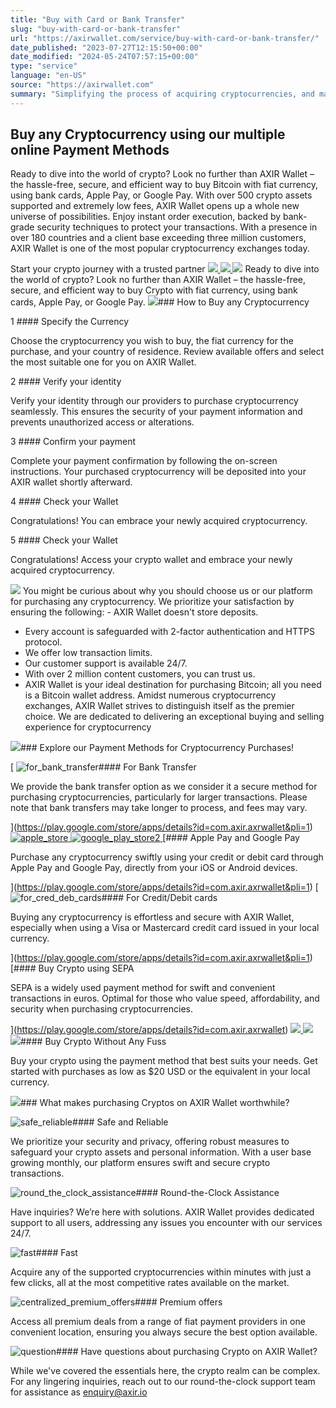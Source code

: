 ```yaml
---
title: "Buy with Card or Bank Transfer"
slug: "buy-with-card-or-bank-transfer"
url: "https://axirwallet.com/service/buy-with-card-or-bank-transfer/"
date_published: "2023-07-27T12:15:50+00:00"
date_modified: "2024-05-24T07:57:15+00:00"
type: "service"
language: "en-US"
source: "https://axirwallet.com"
summary: "Simplifying the process of acquiring cryptocurrencies, and making it accessible to a broader audience. With a user-friendly interface and a diverse range of supported on/off ramp gateways, AXIR wallet is positioned as the most affordable platform for users seeking the cheapest way to purchase cryptocurrencies."
---
```


Buy any Cryptocurrency using our multiple online Payment Methods 
-----------------------------------------------------------------

Ready to dive into the world of crypto? Look no further than AXIR Wallet – the hassle-free, secure, and efficient way to buy Bitcoin with fiat currency, using bank cards, Apple Pay, or Google Pay. With over 500 crypto assets supported and extremely low fees, AXIR Wallet opens up a whole new universe of possibilities. Enjoy instant order execution, backed by bank-grade security techniques to protect your transactions. With a presence in over 180 countries and a client base exceeding three million customers, AXIR Wallet is one of the most popular cryptocurrency exchanges today.

Start your crypto journey with a trusted partner [ ![](https://axirwallet.com/wp-content/uploads/app_store_download.png) ](https://apps.apple.com/us/app/axir-wallet/id6449461116) [ ![](https://axirwallet.com/wp-content/uploads/google_pay_download.png) ](https://play.google.com/store/apps/details?id=com.axir.axrwallet) ![](https://axirwallet.com/wp-content/uploads/buy_crypto_now.png) Ready to dive into the world of crypto? Look no further than AXIR Wallet – the hassle-free, secure, and efficient way to buy Crypto with fiat currency, using bank cards, Apple Pay, or Google Pay. ![](https://axirwallet.com/wp-content/uploads/btc_live_price_chart.png)### How to Buy any Cryptocurrency 

 1 #### Specify the Currency

Choose the cryptocurrency you wish to buy, the fiat currency for the purchase, and your country of residence. Review available offers and select the most suitable one for you on AXIR Wallet.

 2 #### Verify your identity

Verify your identity through our providers to purchase cryptocurrency seamlessly. This ensures the security of your payment information and prevents unauthorized access or alterations.

 3 #### Confirm your payment 

Complete your payment confirmation by following the on-screen instructions. Your purchased cryptocurrency will be deposited into your AXIR wallet shortly afterward.

 4 #### Check your Wallet 

Congratulations! You can embrace your newly acquired cryptocurrency.

 5 #### Check your Wallet

Congratulations! Access your crypto wallet and embrace your newly acquired cryptocurrency.

 ![](https://axirwallet.com/wp-content/uploads/check_your_wallet_image-209x300.png) You might be curious about why you should choose us or our platform for purchasing any cryptocurrency. We prioritize your satisfaction by ensuring the following: - AXIR Wallet doesn't store deposits.
- Every account is safeguarded with 2-factor authentication and HTTPS protocol.
- We offer low transaction limits.
- Our customer support is available 24/7.
- With over 2 million content customers, you can trust us.
- AXIR Wallet is your ideal destination for purchasing Bitcoin; all you need is a Bitcoin wallet address. Amidst numerous cryptocurrency exchanges, AXIR Wallet strives to distinguish itself as the premier choice. We are dedicated to delivering an exceptional buying and selling experience for cryptocurrency
 
 ![](https://axirwallet.com/wp-content/uploads/question2-300x266.png)### Explore our Payment Methods for Cryptocurrency Purchases!

 [ ![for_bank_transfer](https://axirwallet.com/wp-content/uploads/for_bank_transfer.png "for_bank_transfer")#### For Bank Transfer

We provide the bank transfer option as we consider it a secure method for purchasing cryptocurrencies, particularly for larger transactions. Please note that bank transfers may take longer to process, and fees may vary.

 ](https://play.google.com/store/apps/details?id=com.axir.axrwallet&pli=1) [ ![apple_store](https://axirwallet.com/wp-content/uploads/elementor/thumbs/apple_store-qomeq2uq2df0tk3p83y7bru1bbpsk6qanhsf75bmf2.png "apple_store") ](https://apps.apple.com/us/app/axir-wallet/id6449461116) [ ![google_play_store2](https://axirwallet.com/wp-content/uploads/elementor/thumbs/google_play_store2-qomeqpeume9wk76xkdp8zm53kkmlox7uqlg2pse682.png "google_play_store2") ](https://play.google.com/store/apps/details?id=com.axir.axrwallet) [#### Apple Pay and Google Pay

Purchase any cryptocurrency swiftly using your credit or debit card through Apple Pay and Google Pay, directly from your iOS or Android devices.

 ](https://play.google.com/store/apps/details?id=com.axir.axrwallet&pli=1) [ ![for_cred_deb_cards](https://axirwallet.com/wp-content/uploads/for_cred_deb_cards.png "for_cred_deb_cards")#### For Credit/Debit cards

Buying any cryptocurrency is effortless and secure with AXIR Wallet, especially when using a Visa or Mastercard credit card issued in your local currency.

 ](https://play.google.com/store/apps/details?id=com.axir.axrwallet&pli=1) [#### Buy Crypto using SEPA 

SEPA is a widely used payment method for swift and convenient transactions in euros. Optimal for those who value speed, affordability, and security when purchasing cryptocurrencies.

 ](https://play.google.com/store/apps/details?id=com.axir.axrwallet) [ ![](https://axirwallet.com/wp-content/uploads/home-01-app.svg) ](https://apps.apple.com/us/app/axir-wallet/id6449461116) [ ![](https://axirwallet.com/wp-content/uploads/paly-stor-01.svg) ](https://play.google.com/store/apps/details?id=com.axir.axrwallet) ![](https://axirwallet.com/wp-content/uploads/sepa-300x201.png)#### Buy Crypto Without Any Fuss

Buy your crypto using the payment method that best suits your needs. Get started with purchases as low as $20 USD or the equivalent in your local currency.

 ![](https://axirwallet.com/wp-content/uploads/Buy-Bitcoin-Without-Any-Fuss-300x259.png)### What makes purchasing Cryptos on AXIR Wallet worthwhile? 

 ![safe_reliable](https://axirwallet.com/wp-content/uploads/safe_reliable.png "safe_reliable")#### Safe and Reliable

We prioritize your security and privacy, offering robust measures to safeguard your crypto assets and personal information. With a user base growing monthly, our platform ensures swift and secure crypto transactions.

 ![round_the_clock_assistance](https://axirwallet.com/wp-content/uploads/round_the_clock_assistance.png "round_the_clock_assistance")#### Round-the-Clock Assistance 

Have inquiries? We’re here with solutions. AXIR Wallet provides dedicated support to all users, addressing any issues you encounter with our services 24/7.

 ![fast](https://axirwallet.com/wp-content/uploads/fast.png "fast")#### Fast

Acquire any of the supported cryptocurrencies within minutes with just a few clicks, all at the most competitive rates available on the market.

 ![centralized_premium_offers](https://axirwallet.com/wp-content/uploads/centralized_premium_offers.png "centralized_premium_offers")#### Premium offers

Access all premium deals from a range of fiat payment providers in one convenient location, ensuring you always secure the best option available.

 ![question](https://axirwallet.com/wp-content/uploads/question.png "question")#### Have questions about purchasing Crypto on AXIR Wallet? 

While we've covered the essentials here, the crypto realm can be complex. For any lingering inquiries, reach out to our round-the-clock support team for assistance as <enquiry@axir.io>